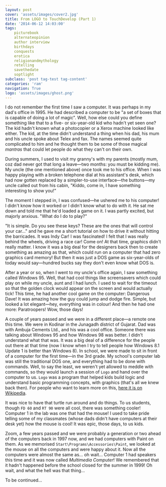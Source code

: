 ```yaml
---
layout: post
cover: 'assets/images/cover2.jpg'
title: From LOGO to TouchDevelop (Part 1)
date: '2014-06-12 14:03:00'
tags:
    picturebook
    alternateopinion
    author interview
    birthdays
    conquests
    erotica
    religionandmythology
    retelling
    savethedate
    soptlight
subclass: 'post tag-test tag-content'
categories: 'ram'
navigation: True
logo: 'assets/images/ghost.png'
---
```


I do not remember the first time I saw a computer. It was perhaps in my dad's office in 1995. He had described a computer to be "a set of boxes that is capable of doing a lot of magic". Well, how else could you define something like that to a five- or six-year-old kid who hadn't yet seen one? The kid hadn't known what a photocopier or a Xerox machine looked like either. The kid, at the time didn't understand a thing when his dad, his mum and his uncle spoke about Telex and fax. The names seemed quite complicated to him and he thought them to be some of those magical _mantras_ that could let people do what they can't on their own.

During summers, I used to visit my granny's with my parents (mostly mum, coz dad never got that long a leave&mdash;two months: you must be kidding me). My uncle (the one mentioned above) once took me to his office. When I was happy playing with a broken telephone dial at his assistant's desk, which had now gotten replaced by a simpler-to-use interface&mdash;the buttons&mdash;my uncle called out from his cabin, "Kiddo, come in, I have something interesting to show you!"

The moment I stepped in, I was confused&mdash;he ushered me to his computer! I didn't know how it worked or I didn't know what to do with it. He sat me down and told me that he'd loaded a game on it. I was partly excited, but majorly anxious. "What do I do to play?"

"It is simple. Do you see these keys? These are the ones that will control your car…" and he gave me a short tutorial on how to drive it without hitting the barricades. It was Indy Car! I was fascinated! I felt that I was really behind the wheels, driving a race car! Come on! At that time, graphics didn't really matter. I know it was a big deal for the designers back then to create something as amazing as that, which could run on a computer that had zero graphics card memory! But then it was just a DOS game as six-year-olds of today would say&mdash;hundred bucks say they don't even know what DOS is.

After a year or so, when I went to my uncle's office again, I saw something called Windows&nbsp;95. Well, that had cool things like screensavers which could play on while my uncle, aunt and I had lunch. I used to wait for the timeout so that the golden clock would appear on the screen and would actually tick! This time, he had another cool game on the computer: Dangerous Dave! It was amazing how the guy could jump and dodge fire. Simple, but looked a lot elegant&mdash;hey, everything was in colour! And then he had one more: Paratroopers! Wow, those days!

A couple of years passed and we were in a different place&mdash;a remote one this time. We were in Kodinar in the Junagadh district of Gujarat. Dad was with Ambuja&nbsp;Cements Ltd., and his was a cool office. Someone there was talking about Windows&nbsp;95 and how Windows&nbsp;98 was better. I didn't understand what that was. It was a big deal of a difference for the people out there at that time (now I know when I try to tell people how Windows&nbsp;8.1 Update&nbsp;1 is better than Windows&nbsp;8). In school, we were made to sit in front of a computer for the first time&mdash;in the 3rd grade. My school's computer lab was still the traditional DOS one, and everything had to be done with commands. Well, to say the least, we weren't yet allowed to meddle with commands, so they would launch a session of `Logo` and hand over the computer to us. `Logo` was a program that helped kids build logic and understand basic programming concepts, with graphics (that's all we knew back then). For people who want to learn more on this, [here it is on Wikipedia](https://en.wikipedia.org/wiki/Logo_(programming_language)).

It was nice to have that turtle run around and do things. To us students, though `FD 60` and `RT 90` were all cool, there was something cooler! Computer&nbsp;1 in the lab was one that had the mouse! I used to take pride telling some of my classmates (whose dads didn't have computers at their desk yet) how the mouse is cool! It was epic, those days, to us kids.

Zoom, a few years passed and we were probably a generation or two ahead of the computers back in 1997 now, and we had computers with Paint on them. As we memorised `Start\Programs\Accessories\Paint`, we looked at the mouse on all the computers and were happy about it. Now all the computers were almost the same as… oh wait… Computer&nbsp;1 had speakers this time and it was now called _Multimedia Computer_! We remembered that it hadn't happened before the school closed for the summer in 1999! Oh wait, and what the hell was that thing…

To be continued…
